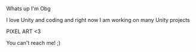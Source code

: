 Whats up I'm Obg

I love Unity and coding and right now I am working on many Unity projects

PIXEL ART <3


You can't reach me! ;) 





<!---
bg84536/bg84536 is a ✨ special ✨ repository because its `README.md` (this file) appears on your GitHub profile.
You can click the Preview link to take a look at your changes.
--->
